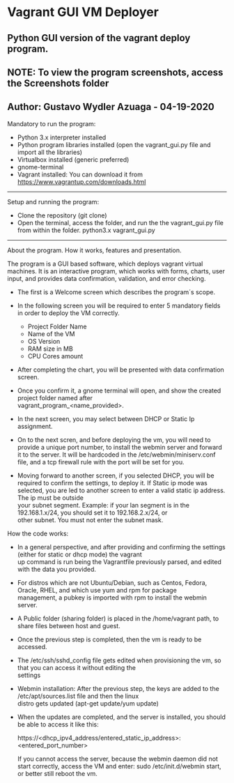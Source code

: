 # Vagrant GUI VM Deployer
Python GUI version of the vagrant deploy program.
-----------------------------------------------------------------------------------------------------------------------

NOTE: To view the program screenshots, access the Screenshots folder
-----------------------------------------------------------------------------------------------------------------------

Author: Gustavo Wydler Azuaga - 04-19-2020
-----------------------------------------------------------------------------------------------------------------------

Mandatory to run the program:

  - Python 3.x interpreter installed
  - Python program libraries installed (open the vagrant_gui.py file and import all the libraries)
  - Virtualbox installed (generic preferred)
  - gnome-terminal
  - Vagrant installed: You can download it from https://www.vagrantup.com/downloads.html
-----------------------------------------------------------------------------------------------------------------------
Setup and running the program:

  - Clone the repository (git clone)
  - Open the terminal, access the folder, and run the the vagrant_gui.py file from within the folder. python3.x vagrant_gui.py
  
-----------------------------------------------------------------------------------------------------------------------
About the program. How it works, features and presentation.

The program is a GUI based software, which deploys vagrant virtual machines. 
It is an interactive program, which works with forms, charts, user input, and provides data confirmation, validation, and error checking.

  - The first is a Welcome screen which describes the program´s scope.
  - In the following screen you will be required to enter 5 mandatory fields in order to deploy the VM correctly.
  
      - Project Folder Name
      - Name of the VM
      - OS Version
      - RAM size in MB
      - CPU Cores amount
     
   - After completing the chart, you will be presented with data confirmation screen.
   
   - Once you confirm it, a gnome terminal will open, and show the created project folder named after      
     vagrant_program_<name_provided>.
     
   - In the next screen, you may select between DHCP or Static Ip assignment. 
   
   - On to the next scren, and before deploying the vm, you will need to provide a unique port number, to install the webmin 
     server and forward it to the server. It will be hardcoded in the /etc/webmin/miniserv.conf file, and a tcp firewall rule      with the port will be set for you.
     
   - Moving forward to another screen, if you selected DHCP, you will be required to confirm the settings, to deploy it. If        Static ip mode was selected, you are led to another screen to enter a valid static ip address. The ip must be outside  
     your subnet segment. Example: if your lan segment is in the 192.168.1.x/24, you should set it to 192.168.2.x/24, or   
     other subnet. You must not enter the subnet mask.
     
How the code works:    
   
   - In a general perspective, and after providing and confirming the settings (either for static or dhcp mode) the vagrant   
     up command is run being the Vagrantfile previously parsed, and edited with the data you provided. 
     
   - For distros which are not Ubuntu/Debian, such as Centos, Fedora, Oracle, RHEL, and which use yum and rpm for package    
     management, a pubkey is imported with rpm to install the webmin server. 
     
   - A Public folder (sharing folder) is placed in the /home/vagrant path, to share files between host and guest.
   
   - Once the previous step is completed, then the vm is ready to be accessed.
   
   - The /etc/ssh/sshd_config file gets edited when provisioning the vm, so that you can access it without editing the   
     settings
     
   - Webmin installation: After the previous step, the keys are added to the /etc/apt/sources.list file and then the linux   
     distro gets updated (apt-get update/yum update)
   
   - When the updates are completed, and the server is installed, you should be able to access it like this: 
     
     https://<dhcp_ipv4_address/entered_static_ip_address>:<entered_port_number>
     
     If you cannot access the server, because the webmin daemon did not start correctly, access the VM and enter:
     sudo /etc/init.d/webmin start, or better still reboot the vm.
     
 

